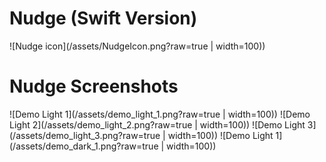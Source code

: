 # Nudge (Swift Version)
![Nudge icon](/assets/NudgeIcon.png?raw=true | width=100))

# Nudge Screenshots
![Demo Light 1](/assets/demo_light_1.png?raw=true | width=100))
![Demo Light 2](/assets/demo_light_2.png?raw=true | width=100))
![Demo Light 3](/assets/demo_light_3.png?raw=true | width=100))
![Demo Light 1](/assets/demo_dark_1.png?raw=true | width=100))
